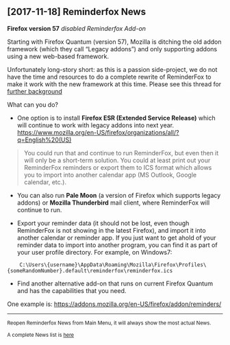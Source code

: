 ##  [2017-11-18] Reminderfox News 

__Firefox version 57__ _disabled Reminderfox Add-on_

Starting with Firefox Quantum (version 57), Mozilla is ditching the old addon framework (which they call “Legacy addons”) and only supporting addons using a new web-based framework.

Unfortunately long-story short: as this is a passion side-project, we do not have the time and resources to do a complete rewrite of ReminderFox to make it work with the new framework at this time.  Please see this thread for [further background](https://groups.google.com/forum/#!msg/reminderfox/ZX3Hsm3R1jU/MU0S50LhEAAJ)

What can you do?

*  One option is to install __Firefox ESR (Extended Service Release)__ which will continue to work with legacy addons into next year.   <https://www.mozilla.org/en-US/firefox/organizations/all/?q=English%20(US)>  
> You could run that and continue to run ReminderFox, but even then it will only be a short-term solution. You could at least print out your ReminderFox reminders or export them to ICS format which allows you to import into another calendar app (MS Outlook, Google calendar, etc.).  

*  You can also run __Pale Moon__ (a version of Firefox which supports legacy addons) or __Mozilla Thunderbird__ mail client, where ReminderFox will continue to run.

*  Export your reminder data (it should not be lost, even though ReminderFox is not showing in the latest Firefox), and import it into another calendar or reminder app. 
  If you just want to get ahold of your reminder data to import into another program, you can find it as part of your user profile directory. For example, on Windows7:   
```  
    C:\Users\{username}\AppData\Roaming\Mozilla\Firefox\Profiles\{someRandomNumber}.default\reminderfox\reminderfox.ics
```
*  Find another alternative add-on that runs on current Firefox Quantum and has the capabilities that you need.

One example is: <https://addons.mozilla.org/en-US/firefox/addon/reminders/>

-----
<small>Reopen Reminderfox News from Main Menu, it will always show the most actual News. </small>

<small>A complete News list is [here](https://github.com/neandr/reminderfox/tree/master/docs)</small>
